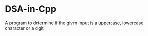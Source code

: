 # DSA-in-Cpp
A program to determine if the given input is a uppercase, lowercase character or a digit
